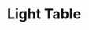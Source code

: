 ---
blog: http://lighttable.com/blog
git: https://github.com/LightTable/LightTable
logohandle: lighttable
sort: lighttable
title: Light Table
twitter: https://x.com/lighttable
website: http://lighttable.com/
---